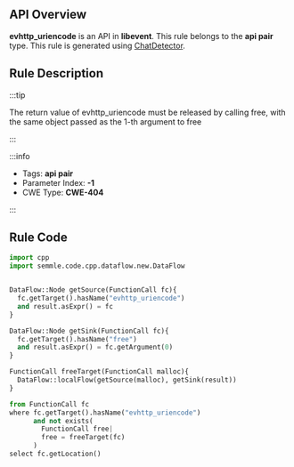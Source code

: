 ---
---


## API Overview
**evhttp_uriencode** is an API in **libevent**. This rule belongs to the **api pair** type. This rule is generated using [ChatDetector](../../tools/ChatDetector).
## Rule Description

:::tip

The return value of evhttp_uriencode must be released by calling free, with the same object passed as the 1-th argument to free

:::

:::info

- Tags: **api pair**
- Parameter Index: **-1**
- CWE Type: **CWE-404**

:::

## Rule Code
```python
import cpp
import semmle.code.cpp.dataflow.new.DataFlow


DataFlow::Node getSource(FunctionCall fc){
  fc.getTarget().hasName("evhttp_uriencode")
  and result.asExpr() = fc
}

DataFlow::Node getSink(FunctionCall fc){
  fc.getTarget().hasName("free")
  and result.asExpr() = fc.getArgument(0)
}

FunctionCall freeTarget(FunctionCall malloc){
  DataFlow::localFlow(getSource(malloc), getSink(result))
}

from FunctionCall fc
where fc.getTarget().hasName("evhttp_uriencode")
      and not exists(
        FunctionCall free| 
        free = freeTarget(fc)
      )
select fc.getLocation()

```